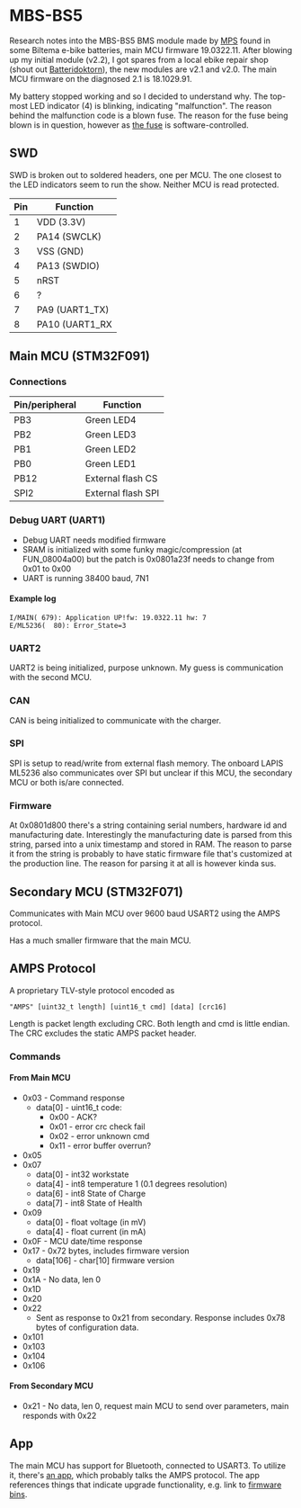 # MBS-BS5
Research notes into the MBS-BS5 BMS module made by [MPS](https://www.acermps.com) found in some Biltema e-bike batteries, main MCU firmware 19.0322.11. After blowing up my initial module (v2.2), I got spares from a local ebike repair shop (shout out [Batteridoktorn](https://batteridoktorn.se/)), the new modules are v2.1 and v2.0. The main MCU firmware on the diagnosed 2.1 is 18.1029.91.

My battery stopped working and so I decided to understand why. The top-most LED indicator (4) is blinking, indicating "malfunction". The reason behind the malfunction code is a blown fuse. The reason for the fuse being blown is in question, however as [the fuse](https://www.eaton.com/content/dam/eaton/products/electronic-components/resources/data-sheet/eaton-scf9550-self-control-fuse-data-sheet-elx1135-en.pdf) is software-controlled.

## SWD
SWD is broken out to soldered headers, one per MCU. The one closest to the LED indicators seem to run the show. Neither MCU is read protected.

| Pin  | Function |
| - | - |
| 1 | VDD (3.3V) |
| 2 | PA14 (SWCLK) |
| 3 | VSS (GND) |
| 4 | PA13 (SWDIO) |
| 5 | nRST |
| 6 | ? |
| 7 | PA9 (UART1_TX) |
| 8 | PA10 (UART1_RX |

## Main MCU (STM32F091)
### Connections
| Pin/peripheral | Function |
| - | - |
| PB3 | Green LED4 |
| PB2 | Green LED3 |
| PB1 | Green LED2 |
| PB0 | Green LED1 |
| PB12 | External flash CS |
| SPI2 | External flash SPI |

### Debug UART (UART1)
* Debug UART needs modified firmware
* SRAM is initialized with some funky magic/compression (at FUN_08004a00) but the patch is 0x0801a23f needs to change from 0x01 to 0x00
* UART is running 38400 baud, 7N1

#### Example log
```
I/MAIN( 679): Application UP!fw: 19.0322.11 hw: 7
E/ML5236(  80): Error_State=3
```

### UART2
UART2 is being initialized, purpose unknown. My guess is communication with the second MCU.

### CAN
CAN is being initialized to communicate with the charger.

### SPI
SPI is setup to read/write from external flash memory. The onboard LAPIS ML5236 also communicates over SPI but unclear if this MCU, the secondary MCU or both is/are connected.

### Firmware
At 0x0801d800 there's a string containing serial numbers, hardware id and manufacturing date. Interestingly the manufacturing date is parsed from this string, parsed into a unix timestamp and stored in RAM. The reason to parse it from the string is probably to have static firmware file that's customized at the production line. The reason for parsing it at all is however kinda sus.

## Secondary MCU (STM32F071)
Communicates with Main MCU over 9600 baud USART2 using the AMPS protocol.

Has a much smaller firmware that the main MCU.

## AMPS Protocol
A proprietary TLV-style protocol encoded as

```
"AMPS" [uint32_t length] [uint16_t cmd] [data] [crc16]
```
Length is packet length excluding CRC. Both length and cmd is little endian.
The CRC excludes the static AMPS packet header.

### Commands
#### From Main MCU
 - 0x03 - Command response
   - data[0] - uint16_t code:
     - 0x00 - ACK?
     - 0x01 - error crc check fail
     - 0x02 - error unknown cmd
     - 0x11 - error buffer overrun?
 - 0x05
 - 0x07
   - data[0] - int32 workstate
   - data[4] - int8 temperature 1 (0.1 degrees resolution)
   - data[6] - int8 State of Charge
   - data[7] - int8 State of Health
 - 0x09
   - data[0] - float voltage (in mV)
   - data[4] - float current (in mA)
 - 0x0F - MCU date/time response
 - 0x17 - 0x72 bytes, includes firmware version
   - data[106] - char[10] firmware version
 - 0x19
 - 0x1A - No data, len 0
 - 0x1D
 - 0x20
 - 0x22
   - Sent as response to 0x21 from secondary. Response includes 0x78 bytes of configuration data.
 - 0x101
 - 0x103
 - 0x104
 - 0x106

#### From Secondary MCU
 - 0x21 - No data, len 0, request main MCU to send over parameters, main responds with 0x22

## App
The main MCU has support for Bluetooth, connected to USART3. To utilize it, there's [an app](https://play.google.com/store/apps/details?id=mps.mps_bike), which probably talks the AMPS protocol. The app references things that indicate upgrade functionality, e.g. link to [firmware bins]([url](https://mpspackfw.firebaseapp.com/)).
